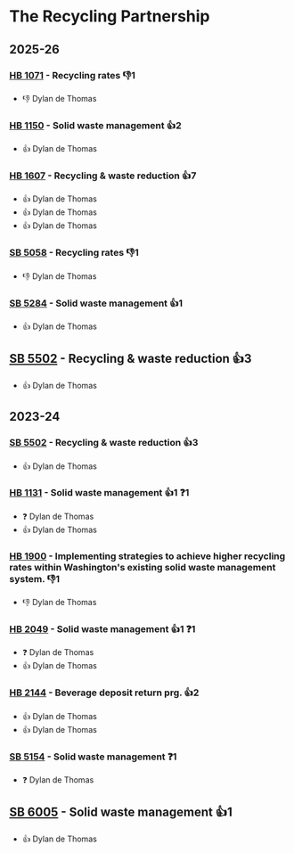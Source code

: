 # The Recycling Partnership
## 2025-26

### [HB 1071](/bill/2025-26/hb/1071/) - Recycling rates  👎1 
* 👎 Dylan de Thomas

### [HB 1150](/bill/2025-26/hb/1150/) - Solid waste management 👍2  
* 👍 Dylan de Thomas

### [HB 1607](/bill/2025-26/hb/1607/) - Recycling & waste reduction 👍7  
* 👍 Dylan de Thomas
* 👍 Dylan de Thomas
* 👍 Dylan de Thomas

### [SB 5058](/bill/2025-26/sb/5058/) - Recycling rates  👎1 
* 👎 Dylan de Thomas

### [SB 5284](/bill/2025-26/sb/5284/) - Solid waste management 👍1  
* 👍 Dylan de Thomas

## [SB 5502](/bill/2025-26/sb/5502/) - Recycling & waste reduction 👍3  
* 👍 Dylan de Thomas

## 2023-24

### [SB 5502](/bill/2023-24/sb/5502/) - Recycling & waste reduction 👍3  
* 👍 Dylan de Thomas

### [HB 1131](/bill/2023-24/hb/1131/) - Solid waste management 👍1  ❓1
* ❓ Dylan de Thomas
* 👍 Dylan de Thomas

### [HB 1900](/bill/2023-24/hb/1900/) - Implementing strategies to achieve higher recycling rates within Washington's existing solid waste management system.  👎1 
* 👎 Dylan de Thomas

### [HB 2049](/bill/2023-24/hb/2049/) - Solid waste management 👍1  ❓1
* ❓ Dylan de Thomas
* 👍 Dylan de Thomas

### [HB 2144](/bill/2023-24/hb/2144/) - Beverage deposit return prg. 👍2  
* 👍 Dylan de Thomas
* 👍 Dylan de Thomas

### [SB 5154](/bill/2023-24/sb/5154/) - Solid waste management   ❓1
* ❓ Dylan de Thomas

## [SB 6005](/bill/2023-24/sb/6005/) - Solid waste management 👍1  
* 👍 Dylan de Thomas
